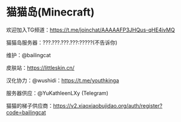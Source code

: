 # 猫猫岛(Minecraft)
欢迎加入TG频道：https://t.me/joinchat/AAAAAFP3JHQus-qHE4ivMQ

猫猫岛服务器：???.???.???.???:?????(不告诉你)

维护：@bailingcat

皮肤站：https://littleskin.cn/

汉化协力：@wushidi：https://t.me/youthkinga

服务器供应：@YuKathleenLXy (Telegram)

猫猫的梯子供应商：https://v2.xiaoxiaobujidao.org/auth/register?code=bailingcat
